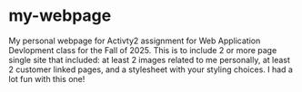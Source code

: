 # my-webpage
My personal webpage for Activty2 assignment for Web Application Devlopment class for the Fall of 2025.
This is to include 2 or more page single site that included: at least 2 images related to me personally, at least 2 customer linked pages, and a stylesheet with your styling choices. I had a lot fun with this one!
